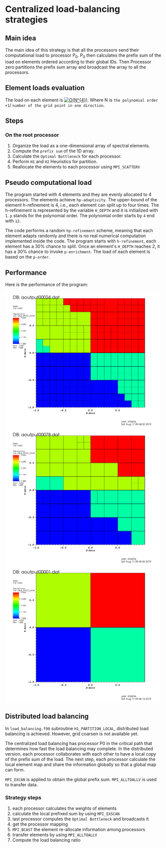 # Centralized load-balancing strategies

## Main idea
The main idea of this strategy is that all the processors send their computational load to processor P<sub>0</sub>. 
P<sub>0</sub> then calculates the prefix sum of the load on elements ordered according to their global IDs. Then Processor zero
partitions the prefix sum array and broadcast the array to all the processors.  

## Element loads evaluation
The load on each element is
<a href="https://www.codecogs.com/eqnedit.php?latex=O(N^{4})" target="_blank"><img src="https://latex.codecogs.com/gif.latex?O(N^{4})" title="O(N^{4})" /></a>.
Where N is `the polynomial order +1`/ `number of the grid point in one direction`.  

## Steps
### On the root processor
1. Organize the load as a one-dimensional array of spectral elements. 
2. Compute the `prefix sum` of the 1D array.
3. Calculate the `Optimal Bottleneck` for each processor. 
4. Perform `H1` and `H2` Heuristics for partition. 
5. Reallocate the elements to each processor using `MPI_SCATTERV`

## Pseudo computational load
The program started with 4 elements and they are evenly allocated to 4 processors. The elements achieve `hp-adaptivity`. 
The upper-bound of the element h-refinement is 4, i.e., each element can split up to four times. The h-refinement is represented by
the variable `H_DEPTH` and it is initialized with `1`. `p` stands for the polynomial order. The polynomial order starts by `4` end with `12`. 

The code performs a random `hp-refinement` scheme, meaning that each element adapts randomly and there is no real numerical computation implemented inside the code. The program starts with `h-refinement`, each element has a 30% chance to split. Once an element's `H_DEPTH` reaches 2, it has a 30% chance to invoke `p-enrichment`. The load of each element is based on the `p-order`.

## Performance
 Here is the performance of the program:
 
 
 <img src="pic/visit0000.png" width=500>

 <img src="pic/visit0002.png" width=500>
  
 <img src="pic/visit0003.png" width=500>
 
 ## Distributed load balancing
 In `load_balancing.f90` subroutine `H1_PARTITION_LOCAL`, distributed load balancing is achieved. However, grid coarsen is not available yet. 
 
 The centralized load balancing has processor P0 in the critical path that determines how fast the load balancing may complete. In the distributed version, each processor collaborates with each other to have a local copy of the prefix sum of the load. The next step, each processor calculate the local element map and share the information globally so that a global map can form. 
 
 `MPI_EXCAN` is applied to obtain the global prefix sum. `MPI_ALLTOALLV` is used to transfer data.
 
 ### Strategy steps
 1. each processor calculates the weights of elements
 2. calculate the local prefixed sum by using `MPI_EXSCAN`
 3. last processor computes the `Optimal Bottleneck` and broadcasts it
 4. get the processor mapping
 5. `MPI_BCAST` the element re-allocate information among processors
 6. transfer elements by using `MPI_ALLTOALLV`
 7. Compute the load balancing ratio
 
